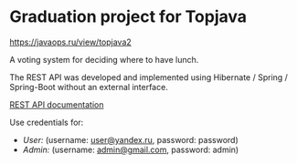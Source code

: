 Graduation project for Topjava 
===============================
https://javaops.ru/view/topjava2

A voting system for deciding where to have lunch.

The REST API was developed and implemented using Hibernate / Spring / Spring-Boot without an external interface.

[REST API documentation](http://localhost:9080/rvoting/swagger-ui.html)

 Use credentials for:
- _User:_ (username: user@yandex.ru, password: password)
- _Admin:_ (username: admin@gmail.com, password: admin)

